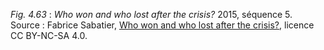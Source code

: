 *Fig. 4.63* : *Who won and who lost after the crisis?* 2015, séquence 5.  
Source :  Fabrice Sabatier, [Who won and who lost after the crisis?](http://www.corp-lab.com/simpol/), licence CC BY-NC-SA 4.0.